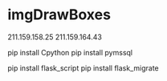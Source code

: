 # imgDrawBoxes
211.159.158.25
211.159.164.43

pip install Cpython
pip install pymssql

pip install flask_script
pip install flask_migrate